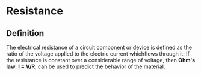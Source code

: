 # Resistance
## Definition
The electrical resistance of a circuit component or device is defined as the ratio of the voltage applied to the electric current whichflows through it: If the resistance is constant over a considerable range of voltage, then <b>Ohm's law</b>, <b>I = V/R</b>, can be used to predict the behavior of the material.
